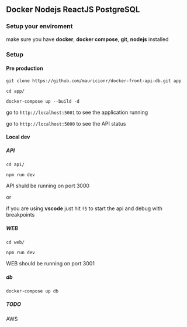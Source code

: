 ## Docker Nodejs ReactJS PostgreSQL

### Setup your enviroment

make sure you have **docker**, **docker compose**, **git**, **nodejs** installed

### Setup 

#### Pre production

`git clone https://github.com/mauricionr/docker-front-api-db.git app`

`cd app/`

`docker-compose up --build -d`

go to `http://localhost:5001` to see the application running

go to `http://localhost:5000` to see the API status

#### Local dev

##### API

`cd api/`

`npm run dev`

API shuld be running on port 3000

or

if you are using **vscode** just hit `f5` to start the api and debug with breakpoints

##### WEB

`cd web/`

`npm run dev`

WEB should be running on port 3001


##### db

`docker-compose up db`

##### TODO

AWS
